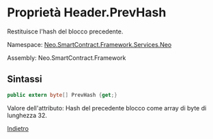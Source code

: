 # Proprietà Header.PrevHash

Restituisce l'hash del blocco precedente.

Namespace: [Neo.SmartContract.Framework.Services.Neo](../../neo.md)

Assembly: Neo.SmartContract.Framework

## Sintassi

```c#
public extern byte[] PrevHash {get;}
```

Valore dell'attributo: Hash del precedente blocco come array di byte di lunghezza 32.



[Indietro](../header.md)
